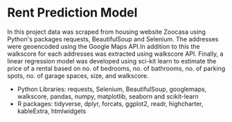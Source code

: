 # Rent Prediction Model

In this project data was scraped from housing website Zoocasa using Python's packages requests, BeautifulSoup and Selenium. The addresses were geoencoded using the Google Maps API.In addition to this the walkscore for each addresses was extracted using walkscore API. Finally, a linear regression model was developed using sci-kit learn to estimate the price of a rental based on no. of bedrooms, no. of bathrooms, no. of parking spots, no. of garage spaces, size, and walkscore.

- Python Libraries: requests, Selenium, BeautifulSoup, googlemaps, walkscore, pandas, numpy, matplotlib, seaborn and scikit-learn
- R packages: tidyverse, dplyr, forcats, ggplot2, readr, highcharter, kableExtra, htmlwidgets

